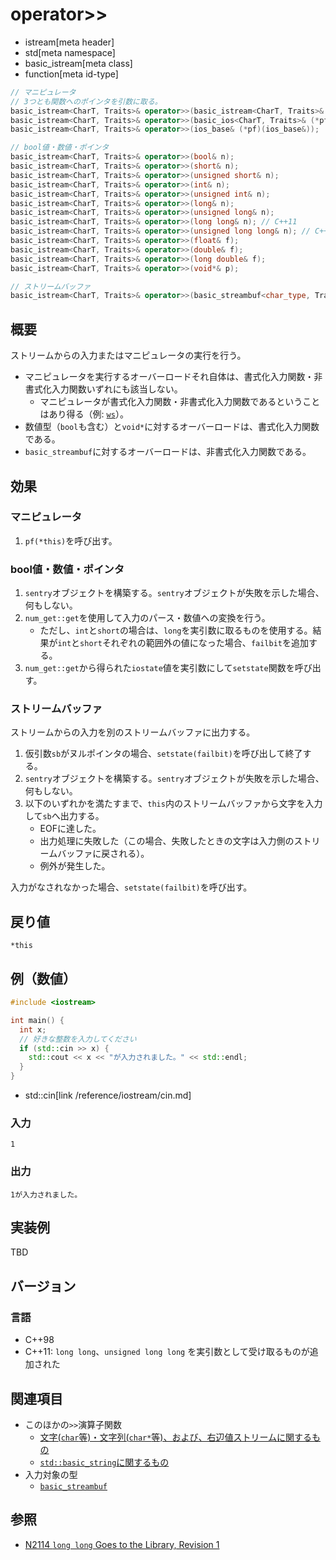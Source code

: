 # operator>>
* istream[meta header]
* std[meta namespace]
* basic_istream[meta class]
* function[meta id-type]

```cpp
// マニピュレータ
// 3つとも関数へのポインタを引数に取る。
basic_istream<CharT, Traits>& operator>>(basic_istream<CharT, Traits>& (*pf)(basic_istream<CharT, Traits>&));
basic_istream<CharT, Traits>& operator>>(basic_ios<CharT, Traits>& (*pf)(basic_ios<CharT, Traits>&));
basic_istream<CharT, Traits>& operator>>(ios_base& (*pf)(ios_base&));

// bool値・数値・ポインタ
basic_istream<CharT, Traits>& operator>>(bool& n);
basic_istream<CharT, Traits>& operator>>(short& n);
basic_istream<CharT, Traits>& operator>>(unsigned short& n);
basic_istream<CharT, Traits>& operator>>(int& n);
basic_istream<CharT, Traits>& operator>>(unsigned int& n);
basic_istream<CharT, Traits>& operator>>(long& n);
basic_istream<CharT, Traits>& operator>>(unsigned long& n);
basic_istream<CharT, Traits>& operator>>(long long& n); // C++11
basic_istream<CharT, Traits>& operator>>(unsigned long long& n); // C++11
basic_istream<CharT, Traits>& operator>>(float& f);
basic_istream<CharT, Traits>& operator>>(double& f);
basic_istream<CharT, Traits>& operator>>(long double& f);
basic_istream<CharT, Traits>& operator>>(void*& p);

// ストリームバッファ
basic_istream<CharT, Traits>& operator>>(basic_streambuf<char_type, Traits>* sb);
```

## 概要

ストリームからの入力またはマニピュレータの実行を行う。

- マニピュレータを実行するオーバーロードそれ自体は、書式化入力関数・非書式化入力関数いずれにも該当しない。
    - マニピュレータが書式化入力関数・非書式化入力関数であるということはあり得る（例: [`ws`](../ws.md)）。
- 数値型（`bool`も含む）と`void*`に対するオーバーロードは、書式化入力関数である。
- `basic_streambuf`に対するオーバーロードは、非書式化入力関数である。

## 効果

### マニピュレータ

1. `pf(*this)`を呼び出す。

### bool値・数値・ポインタ

1. `sentry`オブジェクトを構築する。`sentry`オブジェクトが失敗を示した場合、何もしない。
1. `num_get::get`を使用して入力のパース・数値への変換を行う。
    - ただし、`int`と`short`の場合は、`long`を実引数に取るものを使用する。結果が`int`と`short`それぞれの範囲外の値になった場合、`failbit`を追加する。
1. `num_get::get`から得られた`iostate`値を実引数にして`setstate`関数を呼び出す。

### ストリームバッファ

ストリームからの入力を別のストリームバッファに出力する。

1. 仮引数`sb`がヌルポインタの場合、`setstate(failbit)`を呼び出して終了する。
1. `sentry`オブジェクトを構築する。`sentry`オブジェクトが失敗を示した場合、何もしない。
1. 以下のいずれかを満たすまで、`this`内のストリームバッファから文字を入力して`sb`へ出力する。
    - EOFに達した。
    - 出力処理に失敗した（この場合、失敗したときの文字は入力側のストリームバッファに戻される）。
    - 例外が発生した。

入力がなされなかった場合、`setstate(failbit)`を呼び出す。


## 戻り値

`*this`

## 例（数値）
```cpp example
#include <iostream>

int main() {
  int x;
  // 好きな整数を入力してください
  if (std::cin >> x) {
    std::cout << x << "が入力されました。" << std::endl;
  }
}
```
* std::cin[link /reference/iostream/cin.md]

### 入力
```
1
```

### 出力
```
1が入力されました。
```

## 実装例
TBD

## バージョン
### 言語
- C++98
- C++11: `long long`、`unsigned long long` を実引数として受け取るものが追加された

## 関連項目

- このほかの`>>`演算子関数
    - [文字(`char`等)・文字列(`char*`等)、および、右辺値ストリームに関するもの](op_istream_free.md)
    - [`std::basic_string`に関するもの](../../string/basic_string/op_istream.md)
- 入力対象の型
    - [`basic_streambuf`](../../streambuf/basic_streambuf.md)


## 参照
- [N2114 `long long` Goes to the Library, Revision 1](http://www.open-std.org/jtc1/sc22/wg21/docs/papers/2006/n2114.html)

